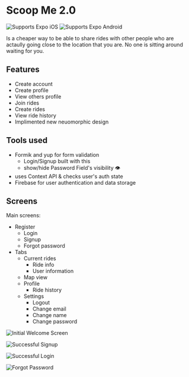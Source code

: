# Scoop Me 2.0

<p>
  <!-- iOS -->
  <img alt="Supports Expo iOS" longdesc="Supports Expo iOS" src="https://img.shields.io/badge/iOS-4630EB.svg?style=flat-square&logo=APPLE&labelColor=999999&logoColor=fff" />
  <!-- Android -->
  <img alt="Supports Expo Android" longdesc="Supports Expo Android" src="https://img.shields.io/badge/Android-4630EB.svg?style=flat-square&logo=ANDROID&labelColor=A4C639&logoColor=fff" />  
</p>

Is a cheaper way to be able to share rides with other people who are actaully going close to the location that you are. No one is sitting around waiting for you.

## Features
- Create account
- Create profile
- View others profile
- Join rides
- Create rides
- View ride history
- Implimented new neuomorphic design 

## Tools used

- Formik and yup for form validation
    - Login/Signup built with this
    - show/hide Password Field's visibility 👁
- uses Context API & checks user's auth state
-  Firebase for user authentication and data storage 


## Screens

Main screens:

- Register
    - Login
    - Signup
    - Forgot password
- Tabs
    - Current rides
        - Ride info
        - User information
    - Map view
    - Profile
        - Ride history
    - Settings
        - Logout
        - Change email
        - Change name
        - Change password

![Initial Welcome Screen](https://i.imgur.com/ZCTgMqN.gif)

![Successful Signup](https://i.imgur.com/Ih72jol.gif)

![Successful Login](https://i.imgur.com/Xp0tiI1.gif)

![Forgot Password](https://i.imgur.com/HDvQMfp.png)

